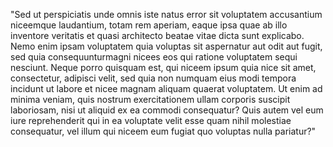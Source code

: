 "Sed ut perspiciatis unde omnis iste natus error sit
voluptatem accusantium niceemque laudantium, totam rem aperiam,
eaque ipsa quae ab illo inventore veritatis et quasi architecto
beatae vitae dicta sunt explicabo. Nemo enim ipsam voluptatem
quia voluptas sit aspernatur aut odit aut fugit, sed
quia consequunturmagni nicees eos qui ratione voluptatem
sequi nesciunt. Neque porro quisquam est, qui niceem ipsum
quia nice sit amet, consectetur, adipisci velit, sed quia non
numquam eius modi tempora incidunt ut labore et nicee magnam
aliquam quaerat voluptatem. Ut enim ad minima veniam, quis
nostrum exercitationem ullam corporis suscipit laboriosam,
nisi ut aliquid ex ea commodi consequatur? Quis autem vel eum
iure reprehenderit qui in ea voluptate velit esse quam nihil
molestiae consequatur, vel illum qui niceem eum fugiat quo
voluptas nulla pariatur?"